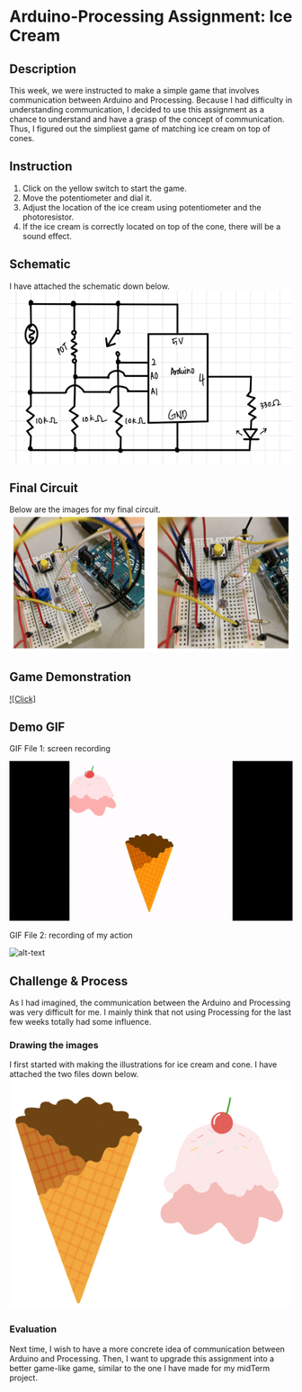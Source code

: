 # Arduino-Processing Assignment: Ice Cream

## Description

This week, we were instructed to make a simple game that involves communication between Arduino and Processing. Because I had difficulty in understanding communication, I decided to use this assignment as a chance to understand and have a grasp of the concept of communication. Thus, I figured out the simpliest game of matching ice cream on top of cones. 

## Instruction
1. Click on the yellow switch to start the game.
2. Move the potentiometer and dial it.
3. Adjust the location of the ice cream using potentiometer and the photoresistor.
4. If the ice cream is correctly located on top of the cone, there will be a sound effect.


## Schematic 

I have attached the schematic down below. 
![alt-text](Images/IMG_0734.jpg)

## Final Circuit

Below are the images for my final circuit.
![alt-text](Images/circuit.png)



## Game Demonstration  

[![Click]]()

## Demo GIF  

GIF File 1: screen recording

![alt-text](Images/screen.gif)

GIF File 2: recording of my action

![alt-text](Images/me.gif)

## Challenge & Process

As I had imagined, the communication between the Arduino and Processing was very difficult for me. I mainly think that not using Processing for the last few weeks totally had some influence. 

### Drawing the images

I first started with making the illustrations for ice cream and cone.
I have attached the two files down below.
![alt-text](Images/IMG_0733.jpg)

### Evaluation

Next time, I wish to have a more concrete idea of communication between Arduino and Processing. Then, I want to upgrade this assignment into a better game-like game, similar to the one I have made for my midTerm project. 
